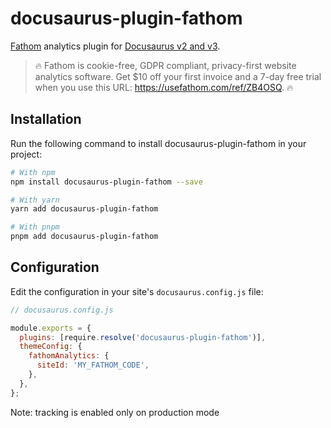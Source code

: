 # docusaurus-plugin-fathom

[Fathom](https://usefathom.com/ref/ZB4OSQ) analytics plugin for [Docusaurus v2 and v3](https://github.com/facebook/docusaurus).

> 🔥 Fathom is cookie-free, GDPR compliant, privacy-first website analytics software. Get $10 off your first invoice and a 7-day free trial when you use this URL: https://usefathom.com/ref/ZB4OSQ. 🔥

## Installation

Run the following command to install docusaurus-plugin-fathom in your project:

```sh
# With npm
npm install docusaurus-plugin-fathom --save

# With yarn
yarn add docusaurus-plugin-fathom

# With pnpm
pnpm add docusaurus-plugin-fathom
```

## Configuration

Edit the configuration in your site's `docusaurus.config.js` file:

```js
// docusaurus.config.js

module.exports = {
  plugins: [require.resolve('docusaurus-plugin-fathom')],
  themeConfig: {
    fathomAnalytics: {
      siteId: 'MY_FATHOM_CODE',
    },
  },
};
```

Note: tracking is enabled only on production mode
